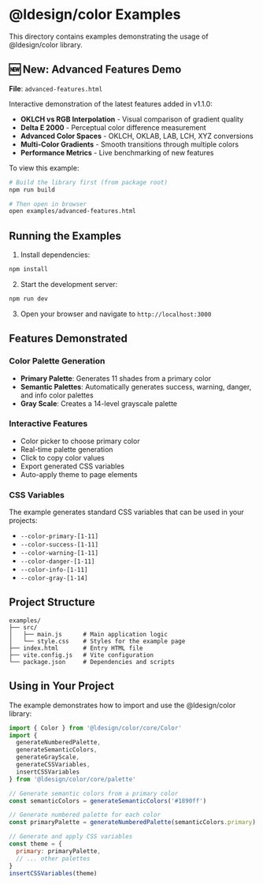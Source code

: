 # @ldesign/color Examples

This directory contains examples demonstrating the usage of @ldesign/color library.

## 🆕 New: Advanced Features Demo

**File**: `advanced-features.html`

Interactive demonstration of the latest features added in v1.1.0:
- **OKLCH vs RGB Interpolation** - Visual comparison of gradient quality
- **Delta E 2000** - Perceptual color difference measurement
- **Advanced Color Spaces** - OKLCH, OKLAB, LAB, LCH, XYZ conversions
- **Multi-Color Gradients** - Smooth transitions through multiple colors
- **Performance Metrics** - Live benchmarking of new features

To view this example:
```bash
# Build the library first (from package root)
npm run build

# Then open in browser
open examples/advanced-features.html
```

## Running the Examples

1. Install dependencies:
```bash
npm install
```

2. Start the development server:
```bash
npm run dev
```

3. Open your browser and navigate to `http://localhost:3000`

## Features Demonstrated

### Color Palette Generation
- **Primary Palette**: Generates 11 shades from a primary color
- **Semantic Palettes**: Automatically generates success, warning, danger, and info color palettes
- **Gray Scale**: Creates a 14-level grayscale palette

### Interactive Features
- Color picker to choose primary color
- Real-time palette generation
- Click to copy color values
- Export generated CSS variables
- Auto-apply theme to page elements

### CSS Variables
The example generates standard CSS variables that can be used in your projects:
- `--color-primary-[1-11]`
- `--color-success-[1-11]`
- `--color-warning-[1-11]`
- `--color-danger-[1-11]`
- `--color-info-[1-11]`
- `--color-gray-[1-14]`

## Project Structure

```
examples/
├── src/
│   ├── main.js      # Main application logic
│   └── style.css    # Styles for the example page
├── index.html       # Entry HTML file
├── vite.config.js   # Vite configuration
└── package.json     # Dependencies and scripts
```

## Using in Your Project

The example demonstrates how to import and use the @ldesign/color library:

```javascript
import { Color } from '@ldesign/color/core/Color'
import { 
  generateNumberedPalette,
  generateSemanticColors,
  generateGrayScale,
  generateCSSVariables,
  insertCSSVariables
} from '@ldesign/color/core/palette'

// Generate semantic colors from a primary color
const semanticColors = generateSemanticColors('#1890ff')

// Generate numbered palette for each color
const primaryPalette = generateNumberedPalette(semanticColors.primary)

// Generate and apply CSS variables
const theme = {
  primary: primaryPalette,
  // ... other palettes
}
insertCSSVariables(theme)
```